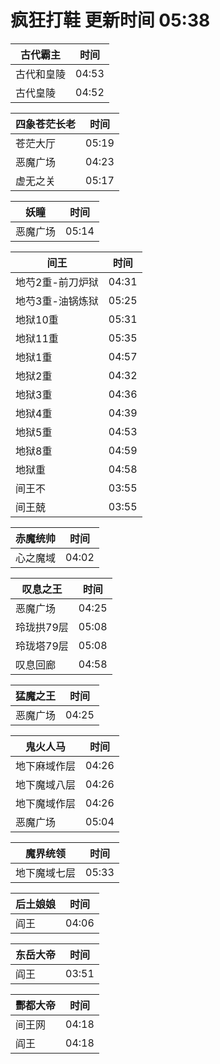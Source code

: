 # 疯狂打鞋 更新时间 05:38

| 古代霸主   | 时间    |
|--------|-------|
| 古代和皇陵 | 04:53 |
| 古代皇陵 | 04:52 |

| 四象苍茫长老   | 时间    |
|--------|-------|
| 苍茫大厅 | 05:19 |
| 恶魔广场 | 04:23 |
| 虚无之关 | 05:17 |

| 妖瞳   | 时间    |
|--------|-------|
| 恶魔广场 | 05:14 |

| 间王   | 时间    |
|--------|-------|
| 地芍2重-前刀炉狱 | 04:31 |
| 地芍3重-油锅炼狱 | 05:25 |
| 地狱10重 | 05:31 |
| 地狱11重 | 05:35 |
| 地狱1重 | 04:57 |
| 地狱2重 | 04:32 |
| 地狱3重 | 04:36 |
| 地狱4重 | 04:39 |
| 地狱5重 | 04:53 |
| 地狱8重 | 04:59 |
| 地狱重 | 04:58 |
| 间王不 | 03:55 |
| 间王兢 | 03:55 |

| 赤魔统帅   | 时间    |
|--------|-------|
| 心之魔域 | 04:02 |

| 叹息之王   | 时间    |
|--------|-------|
| 恶魔广场 | 04:25 |
| 玲珑拱79层 | 05:08 |
| 玲珑塔79层 | 05:08 |
| 叹息回廊 | 04:58 |

| 猛魔之王   | 时间    |
|--------|-------|
| 恶魔广场 | 04:25 |

| 鬼火人马   | 时间    |
|--------|-------|
| 地下麻域作层 | 04:26 |
| 地下魔域八层 | 04:26 |
| 地下魔域作层 | 04:26 |
| 恶魔广场 | 05:04 |

| 魔界统领   | 时间    |
|--------|-------|
| 地下魔域七层 | 05:33 |

| 后土娘娘   | 时间    |
|--------|-------|
| 阎王 | 04:06 |

| 东岳大帝   | 时间    |
|--------|-------|
| 阎王 | 03:51 |

| 酆都大帝   | 时间    |
|--------|-------|
| 间王网 | 04:18 |
| 阎王 | 04:18 |
